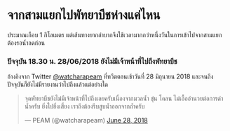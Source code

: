 ---
---

# จากสามแยกไปพัทยาบีชห่างแค่ไหน

ประมาณเกือบ 1 กิโลเมตร แต่เส้นทางยากลำบากจึงใช้เวลามากกว่าหนึ่งวันในการเข้าไปจากสามแยก ต้องรอน้ำลดก่อน

### ปัจจุบัน 18.30 น. 28/06/2018 ยังไม่มีเจ้าหน้าที่ไปถึงพัทยาบีช

อ้างอิงจาก Twitter [@watcharapeam](https://twitter.com/watcharapeam) ที่ทวีตตอนเช้าวันที่ 28 มิถุนายน 2018 และจนถึงปัจจุบันก็ยังไม่มีรายงานว่าไปถึงแล้วแต่อย่างใด

<blockquote class="twitter-tweet" data-conversation="none" data-lang="en"><p lang="th" dir="ltr">จุดพัทยาบีชยังไม่มีเจ้าหน้าที่ไปถึงเลยครับเนื่องจากมวลน้ำ ขุ่น โคลน ไม่เอื้ออำนวยต่อการดำน้ำครับ ยิ่งไปยิ่งเสี่ยง เราถึงต้องรีบสูบน้ำออกจากถ้ำครับ</p>&mdash; PEAM (@watcharapeam) <a href="https://twitter.com/watcharapeam/status/1012130687300714496?ref_src=twsrc%5Etfw">June 28, 2018</a></blockquote>
<script async src="https://platform.twitter.com/widgets.js" charset="utf-8"></script>
